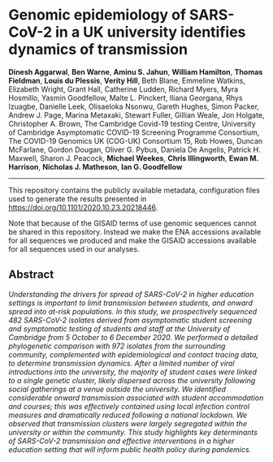 # Genomic epidemiology of SARS-CoV-2 in a UK university identifies dynamics of transmission

**Dinesh Aggarwal**, **Ben Warne**, **Aminu S. Jahun**, **William Hamilton**, **Thomas Fieldman**, **Louis du Plessis**, **Verity Hill**, Beth Blane, Emmeline Watkins, Elizabeth Wright, Grant Hall, Catherine Ludden, Richard Myers, Myra Hosmillo, Yasmin Goodfellow, Malte L. Pinckert, Iliana Georgana, Rhys Izuagbe, Danielle Leek, Olisaeloka Nsonwu, Gareth Hughes, Simon Packer, Andrew J. Page, Marina Metaxaki, Stewart Fuller, Gillian Weale, Jon Holgate, Christopher A. Brown, The Cambridge Covid-19 testing Centre, University of Cambridge Asymptomatic COVID-19 Screening Programme Consortium, The COVID-19 Genomics UK (COG-UK) Consortium 15, Rob Howes, Duncan McFarlane, Gordon Dougan, Oliver G. Pybus, Daniela De Angelis, Patrick H. Maxwell, Sharon J. Peacock, **Michael Weekes**, **Chris Illingworth**, **Ewan M. Harrison**, **Nicholas J. Matheson**, **Ian G. Goodfellow**

---

This repository contains the publicly available metadata, configuration files used to generate the results presented in https://doi.org/10.1101/2020.10.23.20218446. 

Note that because of the GISAID terms of use genomic sequences cannot be shared in this repository. Instead we make the ENA accessions available for all sequences we produced and make the GISAID accessions available for all sequences used in our analyses. 


## Abstract

_Understanding the drivers for spread of SARS-CoV-2 in higher education settings is important to limit transmission between students, and onward spread into at-risk populations. In this study, we prospectively sequenced 482 SARS-CoV-2 isolates derived from asymptomatic student screening and symptomatic testing of students and staff at the University of Cambridge from 5 October to 6 December 2020. We performed a detailed phylogenetic comparison with 972 isolates from the surrounding community, complemented with epidemiological and contact tracing data, to determine transmission dynamics. After a limited number of viral introductions into the university, the majority of student cases were linked to a single genetic cluster, likely dispersed across the university following social gatherings at a venue outside the university. We identified considerable onward transmission associated with student accommodation and courses; this was effectively contained using local infection control measures and dramatically reduced following a national lockdown. We observed that transmission clusters were largely segregated within the university or within the community. This study highlights key determinants of SARS-CoV-2 transmission and effective interventions in a higher education setting that will inform public health policy during pandemics._